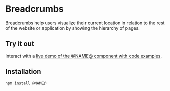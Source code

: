 # Breadcrumbs

Breadcrumbs help users visualize their current location in relation to the rest of the website or application by showing the hierarchy of pages.

## Try it out

Interact with a [live demo of the @NAME@ component with code examples](https://aui-cdn.atlassian.com/atlaskit/stories/@NAME@/@VERSION@/).

## Installation

```sh
npm install @NAME@
```
